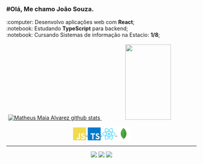 

<div>
      <h3>#Olá, Me chamo João Souza.</h3>
      :computer:  Desenvolvo aplicações web com <strong>React</strong>; <br>
      :notebook:  Estudando <strong>TypeScript</strong> para backend; <br>
      :notebook:  Cursando Sistemas de informação na Estacio: <strong>1/8</strong>; <br>
      <br>
 </div>

<div align="center">
  <a href="https://github.com/JoaoSouz4
">
        
<div align="center">  
  <img width="49%" height="200px" src="https://github-readme-stats.vercel.app/api?username=Joaosouz4&show_icons=true&count_private=true&hide_border=true&title_color=00bfbf&icon_color=00bfbf&text_color=c9d1d9&bg_color=0d1117" alt="Matheus Maia Alvarez github stats" /> 
  <img width="49%" height="200px" src="https://github-readme-stats.vercel.app/api/top-langs/?username=JoaoSouz4&layout=compact&hide_border=true&title_color=00bfbf&text_color=00bfbf&bg_color=0d1117" />
</div>


       
</div>
  <div style="display: inline_block" align="center"><br>
  <img align="center" alt="Rafa-Js" height="35" width="35" src="https://raw.githubusercontent.com/devicons/devicon/master/icons/javascript/javascript-plain.svg">
  <img align="center" alt="Rafa-Ts" height="35" width="35" src="https://raw.githubusercontent.com/devicons/devicon/master/icons/typescript/typescript-plain.svg">
  <img align="center" alt="Rafa-React" height="35" width="35" src="https://raw.githubusercontent.com/devicons/devicon/master/icons/react/react-original.svg">
  <img align="center" alt="Rafa-Mongo" height="35" width="35" src="https://raw.githubusercontent.com/devicons/devicon/master/icons/mongodb/mongodb-original.svg">
</div>
  
  <div>
    <hr>
  </div>
  
  <div align="center"> 
  <a href="https://www.instagram.com/jv.art.0/" target="_blank"><img src="https://img.shields.io/badge/-Instagram-%23E4405F?style=for-the-badge&logo=instagram&logoColor=white" target="_blank"></a>
  <a href = "mailto:joaosouz8@gmail.com"><img src="https://img.shields.io/badge/-Gmail-%23333?style=for-the-badge&logo=gmail&logoColor=white" target="_blank"></a>
  <a href="https://www.linkedin.com/in/jo%C3%A3o-vitor-souza-508a30231/" target="_blank"><img src="https://img.shields.io/badge/-LinkedIn-%230077B5?style=for-the-badge&logo=linkedin&logoColor=white" target="_blank"></a> 
</div>
